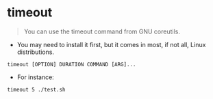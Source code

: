 # timeout

> You can use the timeout command from GNU coreutils.

- You may need to install it first, but it comes in most, if not all, Linux distributions.

`timeout [OPTION] DURATION COMMAND [ARG]...`

- For instance:

`timeout 5 ./test.sh`
